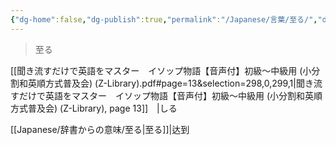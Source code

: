 ```yaml
---
{"dg-home":false,"dg-publish":true,"permalink":"/Japanese/言葉/至る/","dgPassFrontmatter":true}
---
```



> ⾄る

[[聞き流すだけで英語をマスター　イソップ物語【音声付】初級～中級用 (小分割和英順方式普及会) (Z-Library).pdf#page=13&selection=298,0,299,1|聞き流すだけで英語をマスター　イソップ物語【音声付】初級～中級用 (小分割和英順方式普及会) (Z-Library), page 13]]　|しる

[[Japanese/辞書からの意味/至る\|至る]]|达到
